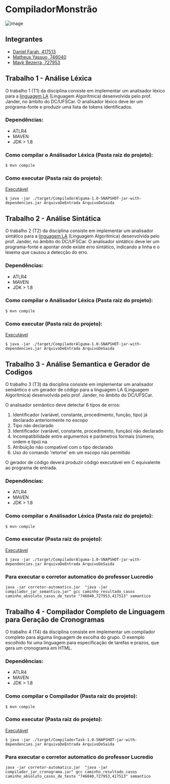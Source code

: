 # CompiladorMonstrão

![image](https://user-images.githubusercontent.com/38228656/110389387-3842d400-8043-11eb-8959-f77642cb95a8.png)

## Integrantes
- [Daniel Farah, 417513](https://github.com/danielfarah54)
- [Matheus Yassuo, 746040](https://github.com/yasuo-00)
- [Mayk Bezerra, 727953](https://github.com/mayktu)


## Trabalho 1 - Análise Léxica
O trabalho 1 (T1) da disciplina consiste em implementar um analisador léxico para a [linguagem LA](https://github.com/yasuo-00/compiladorMonstrao/blob/main/Gramatica_LA.pdf)
(Linguagem Algorítmica) desenvolvida pelo prof. Jander, no âmbito do DC/UFSCar. O analisador
léxico deve ler um programa-fonte e produzir uma lista de tokens identificados.

### Dependências:

* ATLR4
* MAVEN
* JDK > 1.8


### Como compilar o Análisador Léxica (Pasta raiz do projeto):

```
$ mvn compile
```


### Como executar (Pasta raiz do projeto):

[Executável](https://github.com/yasuo-00/compiladorMonstrao/blob/main/T1/target/CompiladorAlguma-1.0-SNAPSHOT-jar-with-dependencies.jar)

```
$ java -jar ./target/CompiladorAlguma-1.0-SNAPSHOT-jar-with-dependencies.jar ArquivoDeEntrada ArquivoDeSaida
```

## Trabalho 2 - Análise Sintática
O trabalho 2 (T2) da disciplina consiste em implementar um analisador sintático para a [linguagem LA](https://github.com/yasuo-00/compiladorMonstrao/blob/main/Gramatica_LA.pdf)
(Linguagem Algorítmica) desenvolvida pelo prof. Jander, no âmbito do DC/UFSCar. O analisador
sintático deve ler um programa-fonte e apontar onde existe erro sintático, indicando a linha e o
lexema que causou a detecção do erro.

### Dependências:

* ATLR4
* MAVEN
* JDK > 1.8


### Como compilar o Análisador Léxica (Pasta raiz do projeto):

```
$ mvn compile
```


### Como executar (Pasta raiz do projeto):

[Executável](https://github.com/yasuo-00/compiladorMonstrao/blob/main/T2/target/CompiladorAlguma-1.0-SNAPSHOT-jar-with-dependencies.jar)

```
$ java -jar ./target/CompiladorAlguma-1.0-SNAPSHOT-jar-with-dependencies.jar ArquivoDeEntrada ArquivoDeSaida
```


## Trabalho 3 - Análise Semantica e Gerador de Codigos
O trabalho 3 (T3) da disciplina consiste em implementar um analisador semântico e um gerador de
código para a linguagem LA (Linguagem Algorítmica) desenvolvida pelo prof. Jander, no âmbito do
DC/UFSCar.

O analisador semântico deve detectar 6 tipos de erros:
1. Identificador (variável, constante, procedimento, função, tipo) já declarado anteriormente no
escopo
2. Tipo não declarado
3. Identificador (variável, constante, procedimento, função) não declarado
4. Incompatibilidade entre argumentos e parâmetros formais (número, ordem e tipo) na
5. Atribuição não compatível com o tipo declarado
6. Uso do comando 'retorne' em um escopo não permitido

O gerador de código deverá produzir código executável em C equivalente ao programa de entrada.

### Dependências:

* ATLR4
* MAVEN
* JDK > 1.8


### Como compilar o Análisador Léxica (Pasta raiz do projeto):

```
$ mvn compile
```


### Como executar (Pasta raiz do projeto):

[Executável](https://github.com/yasuo-00/compiladorMonstrao/blob/main/T3/target/CompiladorAlguma-1.0-SNAPSHOT-jar-with-dependencies.jar)

```
$ java -jar ./target/CompiladorAlguma-1.0-SNAPSHOT-jar-with-dependencies.jar ArquivoDeEntrada ArquivoDeSaida
```

### Para executar o corretor automatico do professor Lucredio

```
java -jar corretor-automatico.jar  "java -jar compilador_jar_semantico.jar" gcc caminho_resultado_casos caminho_absoluto_casos_de_teste "746040,727953,417513" semantico
```


## Trabalho 4 - Compilador Completo de Linguagem para Geração de Cronogramas
O trabalho 4 (T4) da disciplina consiste em implementar um compilador completo para alguma linguagem de escolha do grupo.
O exemplo escolhido foi uma linguagem para especificação de tarefas e prazos, que gera um cronograma em HTML.

### Dependências:

* ATLR4
* MAVEN
* JDK > 1.8


### Como compilar o Compilador (Pasta raiz do projeto):

```
$ mvn compile
```


### Como executar (Pasta raiz do projeto):

[Executável](https://github.com/yasuo-00/compiladorMonstrao/blob/main/T4/target/CompiladorTask-1.0-SNAPSHOT-jar-with-dependencies.jar)

```
$ java -jar ./target/CompiladorTask-1.0-SNAPSHOT-jar-with-dependencies.jar ArquivoDeEntrada ArquivoDeSaida
```

### Para executar o corretor automatico do professor Lucredio

```
java -jar corretor-automatico.jar  "java -jar compilador_jar_cronograma.jar" gcc caminho_resultado_casos caminho_absoluto_casos_de_teste "746040,727953,417513" semantico
```
